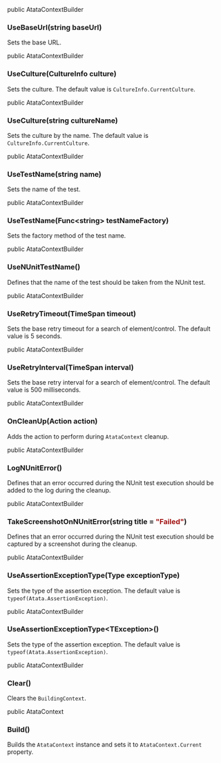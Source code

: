 <div class="member">
    <span class="head"><span class="keyword">public</span> <span class="type">AtataContextBuilder</span></span>
    <h3><span class="body">UseBaseUrl</span><span class="tail">(<span class="keyword">string</span> baseUrl)</span></h3>
</div>

Sets the base URL.

<div class="member">
    <span class="head"><span class="keyword">public</span> <span class="type">AtataContextBuilder</span></span>
    <h3><span class="body">UseCulture</span><span class="tail">(<span class="type">CultureInfo</span> culture)</span></h3>
</div>

Sets the culture. The default value is `CultureInfo.CurrentCulture`.

<div class="member">
    <span class="head"><span class="keyword">public</span> <span class="type">AtataContextBuilder</span></span>
    <h3><span class="body">UseCulture</span><span class="tail">(<span class="keyword">string</span> cultureName)</span></h3>
</div>

Sets the culture by the name. The default value is `CultureInfo.CurrentCulture`.

<div class="member">
    <span class="head"><span class="keyword">public</span> <span class="type">AtataContextBuilder</span></span>
    <h3><span class="body">UseTestName</span><span class="tail">(<span class="keyword">string</span> name)</span></h3>
</div>

Sets the name of the test.

<div class="member">
    <span class="head"><span class="keyword">public</span> <span class="type">AtataContextBuilder</span></span>
    <h3><span class="body">UseTestName</span><span class="tail">(<span class="type">Func</span><wbr>&lt;<span class="keyword">string</span>&gt; testNameFactory)</span></h3>
</div>

Sets the factory method of the test name.

<div class="member">
    <span class="head"><span class="keyword">public</span> <span class="type">AtataContextBuilder</span></span>
    <h3><span class="body">UseNUnitTestName()</span></h3>
</div>

Defines that the name of the test should be taken from the NUnit test.

<div class="member">
    <span class="head"><span class="keyword">public</span> <span class="type">AtataContextBuilder</span></span>
    <h3><span class="body">UseRetryTimeout</span><span class="tail">(<span class="type">TimeSpan</span> timeout)</span></h3>
</div>

Sets the base retry timeout for a search of element/control. The default value is 5 seconds.

<div class="member">
    <span class="head"><span class="keyword">public</span> <span class="type">AtataContextBuilder</span></span>
    <h3><span class="body">UseRetryInterval</span><span class="tail">(<span class="type">TimeSpan</span> interval)</span></h3>
</div>

Sets the base retry interval for a search of element/control. The default value is 500 milliseconds.

<div class="member">
    <span class="head"><span class="keyword">public</span> <span class="type">AtataContextBuilder</span></span>
    <h3><span class="body">OnCleanUp</span><span class="tail">(<span class="type">Action</span> action)</span></h3>
</div>

Adds the action to perform during `AtataContext` cleanup.

<div class="member">
    <span class="head"><span class="keyword">public</span> <span class="type">AtataContextBuilder</span></span>
    <h3><span class="body">LogNUnitError()</span></h3>
</div>

Defines that an error occurred during the NUnit test execution should be added to the log during the cleanup.

<div class="member">
    <span class="head"><span class="keyword">public</span> <span class="type">AtataContextBuilder</span></span>
    <h3><span class="body">TakeScreenshotOnNUnitError</span><span class="tail">(<span class="keyword">string</span> title = <span style="color:#a31515;">&quot;Failed&quot;</span>)</span></h3>
</div>

Defines that an error occurred during the NUnit test execution should be captured by a screenshot during the cleanup.

<div class="member">
    <span class="head"><span class="keyword">public</span> <span class="type">AtataContextBuilder</span></span>
    <h3><span class="body">UseAssertionExceptionType</span><span class="tail">(<span class="type">Type</span> exceptionType)</span></h3>
</div>

Sets the type of the assertion exception. The default value is `typeof(Atata.AssertionException)`.

<div class="member">
    <span class="head"><span class="keyword">public</span> <span class="type">AtataContextBuilder</span></span>
    <h3><span class="body">UseAssertionExceptionType<wbr>&lt;<span class="type">TException</span>&gt;()</span></h3>
</div>

Sets the type of the assertion exception. The default value is `typeof(Atata.AssertionException)`.

<div class="member">
    <span class="head"><span class="keyword">public</span> <span class="type">AtataContextBuilder</span></span>
    <h3><span class="body">Clear()</span></h3>
</div>

Clears the `BuildingContext`.

<div class="member">
    <span class="head"><span class="keyword">public</span> <span class="type">AtataContext</span></span>
    <h3><span class="body">Build()</span></h3>
</div>

Builds the `AtataContext` instance and sets it to `AtataContext.Current` property.